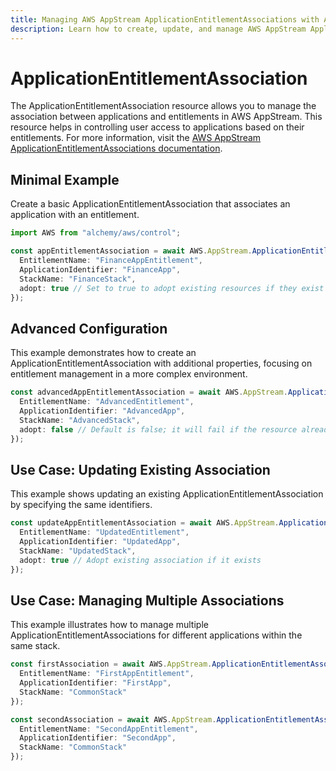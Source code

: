 ```yaml
---
title: Managing AWS AppStream ApplicationEntitlementAssociations with Alchemy
description: Learn how to create, update, and manage AWS AppStream ApplicationEntitlementAssociations using Alchemy Cloud Control.
---
```


# ApplicationEntitlementAssociation

The ApplicationEntitlementAssociation resource allows you to manage the association between applications and entitlements in AWS AppStream. This resource helps in controlling user access to applications based on their entitlements. For more information, visit the [AWS AppStream ApplicationEntitlementAssociations documentation](https://docs.aws.amazon.com/appstream/latest/userguide/).

## Minimal Example

Create a basic ApplicationEntitlementAssociation that associates an application with an entitlement.

```ts
import AWS from "alchemy/aws/control";

const appEntitlementAssociation = await AWS.AppStream.ApplicationEntitlementAssociation("appEntitlementAssociation1", {
  EntitlementName: "FinanceAppEntitlement",
  ApplicationIdentifier: "FinanceApp",
  StackName: "FinanceStack",
  adopt: true // Set to true to adopt existing resources if they exist
});
```

## Advanced Configuration

This example demonstrates how to create an ApplicationEntitlementAssociation with additional properties, focusing on entitlement management in a more complex environment.

```ts
const advancedAppEntitlementAssociation = await AWS.AppStream.ApplicationEntitlementAssociation("advancedAppEntitlementAssociation", {
  EntitlementName: "AdvancedEntitlement",
  ApplicationIdentifier: "AdvancedApp",
  StackName: "AdvancedStack",
  adopt: false // Default is false; it will fail if the resource already exists
});
```

## Use Case: Updating Existing Association

This example shows updating an existing ApplicationEntitlementAssociation by specifying the same identifiers.

```ts
const updateAppEntitlementAssociation = await AWS.AppStream.ApplicationEntitlementAssociation("updateAppEntitlementAssociation", {
  EntitlementName: "UpdatedEntitlement",
  ApplicationIdentifier: "UpdatedApp",
  StackName: "UpdatedStack",
  adopt: true // Adopt existing association if it exists
});
```

## Use Case: Managing Multiple Associations

This example illustrates how to manage multiple ApplicationEntitlementAssociations for different applications within the same stack.

```ts
const firstAssociation = await AWS.AppStream.ApplicationEntitlementAssociation("firstAssociation", {
  EntitlementName: "FirstAppEntitlement",
  ApplicationIdentifier: "FirstApp",
  StackName: "CommonStack"
});

const secondAssociation = await AWS.AppStream.ApplicationEntitlementAssociation("secondAssociation", {
  EntitlementName: "SecondAppEntitlement",
  ApplicationIdentifier: "SecondApp",
  StackName: "CommonStack"
});
```